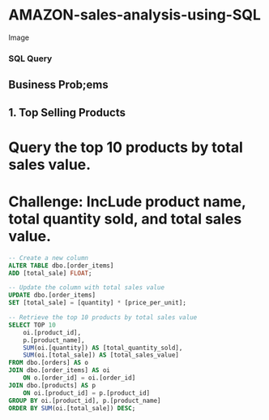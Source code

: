 # AMAZON-sales-analysis-using-SQL
Image
### SQL Query 
## Business Prob;ems 
## 1. Top Selling Products 
# Query the top 10 products by total sales value. 
# Challenge: IncLude product name, total quantity sold, and total sales value.
```SQL
-- Create a new column 
ALTER TABLE dbo.[order_items]
ADD [total_sale] FLOAT;

-- Update the column with total sales value
UPDATE dbo.[order_items]
SET [total_sale] = [quantity] * [price_per_unit];

-- Retrieve the top 10 products by total sales value
SELECT TOP 10 
    oi.[product_id], 
    p.[product_name],
    SUM(oi.[quantity]) AS [total_quantity_sold],
    SUM(oi.[total_sale]) AS [total_sales_value]
FROM dbo.[orders] AS o
JOIN dbo.[order_items] AS oi
    ON o.[order_id] = oi.[order_id]
JOIN dbo.[products] AS p
    ON oi.[product_id] = p.[product_id]
GROUP BY oi.[product_id], p.[product_name]
ORDER BY SUM(oi.[total_sale]) DESC;
```

